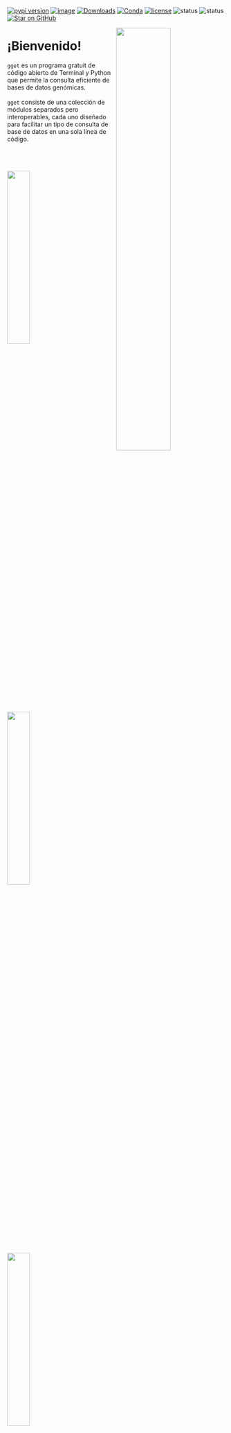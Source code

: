 [![pypi version](https://img.shields.io/pypi/v/gget)](https://pypi.org/project/gget)
[![image](https://anaconda.org/bioconda/gget/badges/version.svg)](https://anaconda.org/bioconda/gget)
[![Downloads](https://static.pepy.tech/personalized-badge/gget?period=total&units=international_system&left_color=grey&right_color=brightgreen&left_text=Downloads)](https://pepy.tech/project/gget)
[![Conda](https://img.shields.io/conda/dn/bioconda/gget?logo=Anaconda)](https://anaconda.org/bioconda/gget)
[![license](https://img.shields.io/pypi/l/gget)](LICENSE)
![status](https://github.com/pachterlab/gget/workflows/CI/badge.svg)
![status](https://github.com/lauraluebbert/test_gget_alphafold/workflows/CI_alphafold/badge.svg)
[![Star on GitHub](https://img.shields.io/github/stars/pachterlab/gget.svg?style=social)](https://github.com/pachterlab/gget/)  

[<img align="right" width="50%" height="50%" src="https://github.com/pachterlab/gget/blob/main/docs/assets/website_v2_gget_overview.png?raw=true" />](https://raw.githubusercontent.com/pachterlab/gget/main/figures/gget_overview.png)

# ¡Bienvenido!
  
`gget` es un programa gratuit de código abierto de Terminal y Python que permite la consulta eficiente de bases de datos genómicas.  
<br>
`gget` consiste de una colección de módulos separados pero interoperables, cada uno diseñado para facilitar un tipo de consulta de base de datos en una sola línea de código.
<br>
<br>
<br>
<br>

[<img src="https://github.com/pachterlab/gget/blob/main/docs/assets/website_v2_gget_alphafold_es.png?raw=true" width="32%" height="32%" />](alphafold.md)
[<img src="https://github.com/pachterlab/gget/blob/main/docs/assets/website_v2_gget_archs4_es.png?raw=true" width="32%" height="32%" />](archs4.md)
[<img src="https://github.com/pachterlab/gget/blob/main/docs/assets/website_v2_gget_blast_es.png?raw=true" width="32%" height="32%" />](blast.md)  

[<img src="https://github.com/pachterlab/gget/blob/main/docs/assets/website_v2_gget_blat_es.png?raw=true" width="32%" height="32%" />](blat.md)
[<img src="https://github.com/pachterlab/gget/blob/main/docs/assets/website_v2_gget_cellxgene_es.png?raw=true" width="32%" height="32%" />](cellxgene.md)
[<img src="https://github.com/pachterlab/gget/blob/main/docs/assets/website_v2_gget_enrichr_es.png?raw=true" width="32%" height="32%" />](enrichr.md)  

[<img src="https://github.com/pachterlab/gget/blob/main/docs/assets/website_v2_gget_info_es.png?raw=true" width="32%" height="32%" />](info.md)
[<img src="https://github.com/pachterlab/gget/blob/main/docs/assets/website_v2_gget_muscle_es.png?raw=true" width="32%" height="32%" />](muscle.md)
[<img src="https://github.com/pachterlab/gget/blob/main/docs/assets/website_v2_gget_pdb_es.png?raw=true" width="32%" height="32%" />](pdb.md)  

[<img src="https://github.com/pachterlab/gget/blob/main/docs/assets/website_v2_gget_ref_es.png?raw=true" width="32%" height="32%" />](ref.md)
[<img src="https://github.com/pachterlab/gget/blob/main/docs/assets/website_v2_gget_search_es.png?raw=true" width="32%" height="32%" />](search.md)
[<img src="https://github.com/pachterlab/gget/blob/main/docs/assets/website_v2_gget_seq_es.png?raw=true" width="32%" height="32%" />](seq.md) 

### [Más tutoriales](https://github.com/pachterlab/gget_examples)

<br>  

Si usa `gget` en una publicación, por favor [cite*](cite.md):    
```
Luebbert, L., & Pachter, L. (2023). Efficient querying of genomic reference databases with gget. Bioinformatics. https://doi.org/10.1093/bioinformatics/btac836
```
Lea el artículo aquí: [https://doi.org/10.1093/bioinformatics/btac836](https://doi.org/10.1093/bioinformatics/btac836)

Gracias a Victor Garcia-Ruiz por su ayuda con la traduccion del sitio web.

<br>
<br>

<img src="https://user-images.githubusercontent.com/56094636/222949999-0b89cba2-134f-4cbe-acbb-8f20b3f52684.jpg" alt="" width="250" height="160" />
